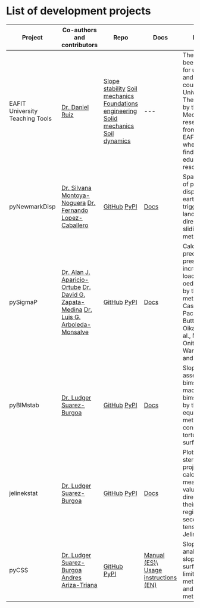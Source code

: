 # List of development projects

|Project|Co-authors and contributors|Repo|Docs|Description|
| --- | --- | --- | --- | --- |
|   EAFIT University Teaching Tools   |   [Dr. Daniel  Ruiz](https://www.linkedin.com/in/daniel-felipe-ruiz-restrepo-b8458285/)   |   [Slope stability](https://github.com/AppliedMechanics-EAFIT/slope_stability)&#10;[Soil mechanics](https://github.com/AppliedMechanics-EAFIT/soil_mechanics)&#10;[Foundations engineering](https://github.com/AppliedMechanics-EAFIT/foundation_eng)&#10;[Solid mechanics](https://github.com/AppliedMechanics-EAFIT/solid_mechanics)&#10;[Soil dynamics](https://github.com/AppliedMechanics-EAFIT/soil_dynamics)&#10;   |   ---   |   These tools have been developed for undergraduate and graduate courses at EAFIT University 🇨🇴. They are hosted by the Applied Mechanics research group from Universidad EAFIT's [repo](https://github.com/AppliedMechanics-EAFIT), where you can find many educational resources |
|   pyNewmarkDisp   |   [Dr. Silvana Montoya-Noguera](https://www.linkedin.com/in/smontoyanoguera/) &#10; [Dr. Fernando Lopez-Caballero](https://www.researchgate.net/profile/Fernando-Lopez-Caballero)   |   [GitHub](https://github.com/eamontoyaa/pyNewmarkDisp)&#10;[PyPI](https://pypi.org/project/pynewmarkdisp/)   |   [Docs](https://eamontoyaa.github.io/pyNewmarkDisp/)   |   Spatial calculation of permanent displacements in earthquake-triggered shallow landslides by the direct Newmark's sliding block method|
|   pySigmaP   |   [Dr. Alan J. Aparicio-Ortube](https://www.researchgate.net/profile/A-Aparicio-Ortube) &#10;[Dr. David G. Zapata-Medina](https://www.researchgate.net/profile/David-Zapata-Medina) &#10;[Dr. Luis G. Arboleda-Monsalve](https://www.researchgate.net/profile/Luis-Arboleda-Monsalve)   |   [GitHub](https://github.com/eamontoyaa/pySigmaP)&#10;[PyPI](https://pypi.python.org/pypi/pysigmap)   |   [Docs](https://pysigmap.readthedocs.io/en/latest/?badge=latest)   |   Calculation of the preconsolidation pressure of soils in incremental loading (IL) oedometer testing by the following methods: Casagrande, Pacheco-Silva, Butterfield, Oikawa, Becker et al., Morin, Onitsuka et al., Wang and Frost, and Boone |
|   pyBIMstab    |   [Dr. Ludger Suarez-Burgoa](https://www.researchgate.net/profile/Ludger-Suarez-Burgoa)   |   [GitHub](https://github.com/eamontoyaa/pyBIMstab)&#10;[PyPI](https://pypi.python.org/pypi/pybimstab)   |   [Docs](https://pybimstab.readthedocs.io/en/latest/?badge=latest)   |   Slope stability assessment of bimslopes (slopes made of bimsoils/bimrocks) by the limit equilibrium method and considering a tortuous failure surface |
|   jelinekstat    |   [Dr. Ludger Suarez-Burgoa](https://www.researchgate.net/profile/Ludger-Suarez-Burgoa)   |   [GitHub](https://github.com/eamontoyaa/jelinekstat)&#10;[PyPI](https://pypi.python.org/pypi/jelinekstat)   |   [Docs](https://jelinekstat.readthedocs.io/en/latest/?badge=latest)   |   Plotting on stereographic projection and calculation of the mean principal values and directions with their confidence regions of a second-order tensors sample by Jelinek's method |
|   pyCSS    |   [Dr. Ludger Suarez-Burgoa](https://www.researchgate.net/profile/Ludger-Suarez-Burgoa)&#10;[Andres Ariza-Triana](https://www.linkedin.com/in/aarizatr/)   |   [GitHub](https://github.com/eamontoyaa/pyCSS) <br/> [PyPI](https://pypi.org/project/pycss-lem/)   |   [Manual (ES)](https://github.com/eamontoyaa/pyCSS/blob/master/other_files/pyCSSmanualSpanish.pdf)\ [Usage instructions (EN)](https://github.com/eamontoyaa/pyCSS/tree/master#usage)  |   Slope stability analysis of simple slopes and circular surfaces by the limit equilibrium method (Fellenius and Bishop methods) |
